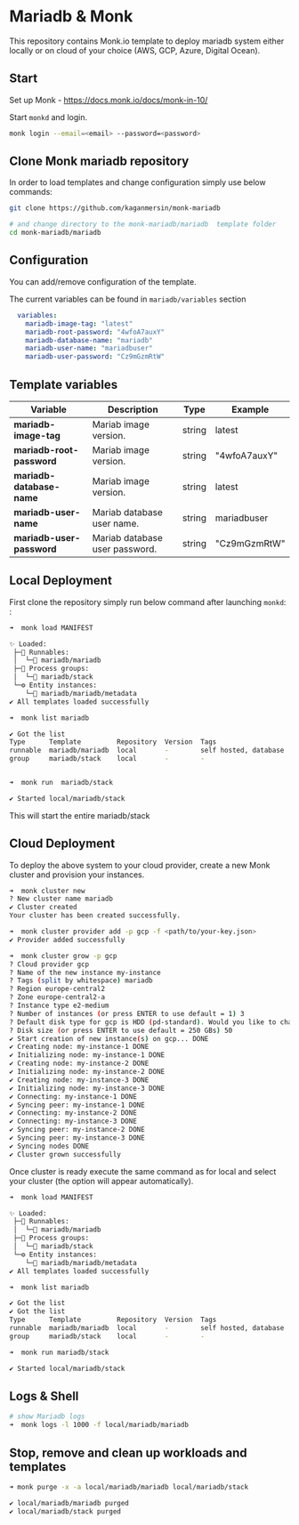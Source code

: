 # Mariadb & Monk

This repository contains Monk.io template to deploy mariadb system either locally or on cloud of your choice (AWS, GCP, Azure, Digital Ocean).


## Start

Set up Monk - https://docs.monk.io/docs/monk-in-10/

Start `monkd` and login.

```bash
monk login --email=<email> --password=<password>
```

## Clone Monk mariadb repository

In order to load templates and change configuration simply use below commands: 
```bash
git clone https://github.com/kaganmersin/monk-mariadb

# and change directory to the monk-mariadb/mariadb  template folder
cd monk-mariadb/mariadb
```

## Configuration

You can add/remove configuration of the template.

The current variables can be found in `mariadb/variables` section

```yaml
  variables:
    mariadb-image-tag: "latest"
    mariadb-root-password: "4wfoA7auxY"
    mariadb-database-name: "mariadb"
    mariadb-user-name: "mariadbuser"
    mariadb-user-password: "Cz9mGzmRtW"
```


##  Template variables

| Variable | Description | Type | Example |
|----------|-------------|------|---------|
| **mariadb-image-tag** | Mariab image version. | string | latest |
| **mariadb-root-password** | Mariab image version. | string | "4wfoA7auxY" |
| **mariadb-database-name** | Mariab image version. | string | latest |
| **mariadb-user-name** | Mariab database user name. | string | mariadbuser |
| **mariadb-user-password** | Mariab database user password. | string | "Cz9mGzmRtW" |




## Local Deployment

First clone the repository simply run below command after launching `monkd`:
:

```bash
➜  monk load MANIFEST

✨ Loaded:
 ├─🔩 Runnables:
 │  └─🧩 mariadb/mariadb
 ├─🔗 Process groups:
 │  └─🧩 mariadb/stack
 └─⚙️ Entity instances:
    └─🧩 mariadb/mariadb/metadata
✔ All templates loaded successfully

➜  monk list mariadb

✔ Got the list
Type      Template         Repository  Version  Tags
runnable  mariadb/mariadb  local       -        self hosted, database
group     mariadb/stack    local       -        -


➜  monk run  mariadb/stack

✔ Started local/mariadb/stack

```

This will start the entire mariadb/stack 


## Cloud Deployment

To deploy the above system to your cloud provider, create a new Monk cluster and provision your instances.

```bash
➜  monk cluster new
? New cluster name mariadb
✔ Cluster created
Your cluster has been created successfully.

➜  monk cluster provider add -p gcp -f <path/to/your-key.json>
✔ Provider added successfully

➜  monk cluster grow -p gcp
? Cloud provider gcp
? Name of the new instance my-instance
? Tags (split by whitespace) mariadb
? Region europe-central2
? Zone europe-central2-a
? Instance type e2-medium
? Number of instances (or press ENTER to use default = 1) 3
? Default disk type for gcp is HDD (pd-standard). Would you like to change it? No
? Disk size (or press ENTER to use default = 250 GBs) 50
✔ Start creation of new instance(s) on gcp... DONE
✔ Creating node: my-instance-1 DONE
✔ Initializing node: my-instance-1 DONE
✔ Creating node: my-instance-2 DONE
✔ Initializing node: my-instance-2 DONE
✔ Creating node: my-instance-3 DONE
✔ Initializing node: my-instance-3 DONE
✔ Connecting: my-instance-1 DONE
✔ Syncing peer: my-instance-1 DONE
✔ Connecting: my-instance-2 DONE
✔ Connecting: my-instance-3 DONE
✔ Syncing peer: my-instance-2 DONE
✔ Syncing peer: my-instance-3 DONE
✔ Syncing nodes DONE
✔ Cluster grown successfully
```

Once cluster is ready execute the same command as for local and select your cluster (the option will appear automatically).
```bash
➜  monk load MANIFEST

✨ Loaded:
 ├─🔩 Runnables:
 │  └─🧩 mariadb/mariadb
 ├─🔗 Process groups:
 │  └─🧩 mariadb/stack
 └─⚙️ Entity instances:
    └─🧩 mariadb/mariadb/metadata
✔ All templates loaded successfully

➜  monk list mariadb

✔ Got the list
✔ Got the list
Type      Template         Repository  Version  Tags
runnable  mariadb/mariadb  local       -        self hosted, database
group     mariadb/stack    local       -        -

➜  monk run mariadb/stack

✔ Started local/mariadb/stack

```

## Logs & Shell

```bash
# show Mariadb logs
➜  monk logs -l 1000 -f local/mariadb/mariadb

```

## Stop, remove and clean up workloads and templates

```bash
➜ monk purge -x -a local/mariadb/mariadb local/mariadb/stack

✔ local/mariadb/mariadb purged
✔ local/mariadb/stack purged

```